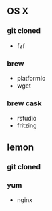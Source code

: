 ## OS X
### git cloned
* fzf

### brew
* platformIo
* wget

### brew cask
* rstudio
* fritzing


## lemon
### git cloned


### yum
* nginx

